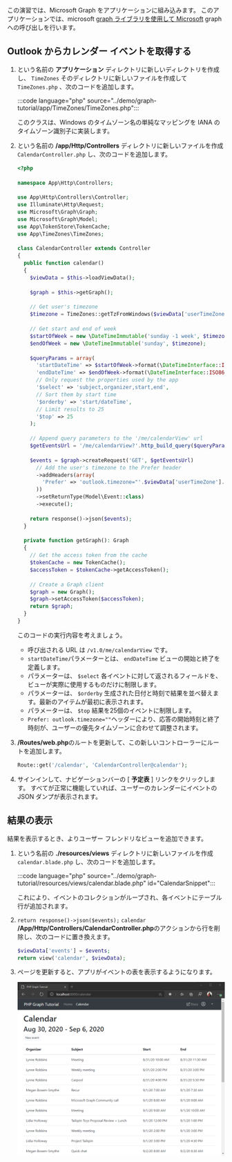 <!-- markdownlint-disable MD002 MD041 -->

この演習では、Microsoft Graph をアプリケーションに組み込みます。 このアプリケーションでは、microsoft [graph ライブラリを使用して Microsoft](https://github.com/microsoftgraph/msgraph-sdk-php) graph への呼び出しを行います。

## <a name="get-calendar-events-from-outlook"></a>Outlook からカレンダー イベントを取得する

1. という名前の **アプリケーション** ディレクトリに新しいディレクトリを作成し、 `TimeZones` そのディレクトリに新しいファイルを作成して `TimeZones.php` 、次のコードを追加します。

    :::code language="php" source="../demo/graph-tutorial/app/TimeZones/TimeZones.php":::

    このクラスは、Windows のタイムゾーン名の単純なマッピングを IANA のタイムゾーン識別子に実装します。

1. という名前の **/app/Http/Controllers** ディレクトリに新しいファイルを作成 `CalendarController.php` し、次のコードを追加します。

    ```php
    <?php

    namespace App\Http\Controllers;

    use App\Http\Controllers\Controller;
    use Illuminate\Http\Request;
    use Microsoft\Graph\Graph;
    use Microsoft\Graph\Model;
    use App\TokenStore\TokenCache;
    use App\TimeZones\TimeZones;

    class CalendarController extends Controller
    {
      public function calendar()
      {
        $viewData = $this->loadViewData();

        $graph = $this->getGraph();

        // Get user's timezone
        $timezone = TimeZones::getTzFromWindows($viewData['userTimeZone']);

        // Get start and end of week
        $startOfWeek = new \DateTimeImmutable('sunday -1 week', $timezone);
        $endOfWeek = new \DateTimeImmutable('sunday', $timezone);

        $queryParams = array(
          'startDateTime' => $startOfWeek->format(\DateTimeInterface::ISO8601),
          'endDateTime' => $endOfWeek->format(\DateTimeInterface::ISO8601),
          // Only request the properties used by the app
          '$select' => 'subject,organizer,start,end',
          // Sort them by start time
          '$orderby' => 'start/dateTime',
          // Limit results to 25
          '$top' => 25
        );

        // Append query parameters to the '/me/calendarView' url
        $getEventsUrl = '/me/calendarView?'.http_build_query($queryParams);

        $events = $graph->createRequest('GET', $getEventsUrl)
          // Add the user's timezone to the Prefer header
          ->addHeaders(array(
            'Prefer' => 'outlook.timezone="'.$viewData['userTimeZone'].'"'
          ))
          ->setReturnType(Model\Event::class)
          ->execute();

        return response()->json($events);
      }

      private function getGraph(): Graph
      {
        // Get the access token from the cache
        $tokenCache = new TokenCache();
        $accessToken = $tokenCache->getAccessToken();

        // Create a Graph client
        $graph = new Graph();
        $graph->setAccessToken($accessToken);
        return $graph;
      }
    }
    ```

    このコードの実行内容を考えましょう。

    - 呼び出される URL は `/v1.0/me/calendarView` です。
    - `startDateTime`パラメーターとは、 `endDateTime` ビューの開始と終了を定義します。
    - パラメーターは、 `$select` 各イベントに対して返されるフィールドを、ビューが実際に使用するものだけに制限します。
    - パラメーターは、 `$orderby` 生成された日付と時刻で結果を並べ替えます。最新のアイテムが最初に表示されます。
    - パラメーターは、 `$top` 結果を25個のイベントに制限します。
    - `Prefer: outlook.timezone=""`ヘッダーにより、応答の開始時刻と終了時刻が、ユーザーの優先タイムゾーンに合わせて調整されます。

1. **/Routes/web.php**のルートを更新して、この新しいコントローラーにルートを追加します。

    ```php
    Route::get('/calendar', 'CalendarController@calendar');
    ```

1. サインインして、ナビゲーションバーの [ **予定表** ] リンクをクリックします。 すべてが正常に機能していれば、ユーザーのカレンダーにイベントの JSON ダンプが表示されます。

## <a name="display-the-results"></a>結果の表示

結果を表示するとき、よりユーザー フレンドリなビューを追加できます。

1. という名前の **./resources/views** ディレクトリに新しいファイルを作成 `calendar.blade.php` し、次のコードを追加します。

    :::code language="php" source="../demo/graph-tutorial/resources/views/calendar.blade.php" id="CalendarSnippet":::

    これにより、イベントのコレクションがループされ、各イベントにテーブル行が追加されます。

1. `return response()->json($events);` `calendar` **/App/Http/Controllers/CalendarController.php**のアクションから行を削除し、次のコードに置き換えます。

    ```php
    $viewData['events'] = $events;
    return view('calendar', $viewData);
    ```

1. ページを更新すると、アプリがイベントの表を表示するようになります。

    ![イベント表のスクリーンショット](./images/add-msgraph-01.png)
